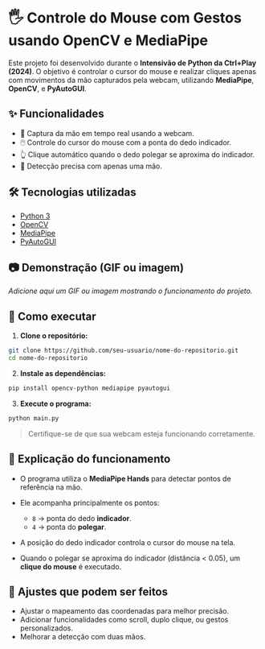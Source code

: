 
# 🖐️ Controle do Mouse com Gestos usando OpenCV e MediaPipe

Este projeto foi desenvolvido durante o **Intensivão de Python da Ctrl+Play (2024)**. O objetivo é controlar o cursor do mouse e realizar cliques apenas com movimentos da mão capturados pela webcam, utilizando **MediaPipe**, **OpenCV**, e **PyAutoGUI**.

## ✨ Funcionalidades

- 📸 Captura da mão em tempo real usando a webcam.
- 🖱️ Controle do cursor do mouse com a ponta do dedo indicador.
- 👆 Clique automático quando o dedo polegar se aproxima do indicador.
- 🎯 Detecção precisa com apenas uma mão.

## 🛠️ Tecnologias utilizadas

- [Python 3](https://www.python.org/)
- [OpenCV](https://opencv.org/)
- [MediaPipe](https://google.github.io/mediapipe/)
- [PyAutoGUI](https://pyautogui.readthedocs.io/en/latest/)

## 📷 Demonstração (GIF ou imagem)

*Adicione aqui um GIF ou imagem mostrando o funcionamento do projeto.*

## 🚀 Como executar

1. **Clone o repositório:**

```bash
git clone https://github.com/seu-usuario/nome-do-repositorio.git
cd nome-do-repositorio
````

2. **Instale as dependências:**

```bash
pip install opencv-python mediapipe pyautogui
```

3. **Execute o programa:**

```bash
python main.py
```

> Certifique-se de que sua webcam esteja funcionando corretamente.

## 📄 Explicação do funcionamento

* O programa utiliza o **MediaPipe Hands** para detectar pontos de referência na mão.
* Ele acompanha principalmente os pontos:

  * `8` → ponta do dedo **indicador**.
  * `4` → ponta do **polegar**.
* A posição do dedo indicador controla o cursor do mouse na tela.
* Quando o polegar se aproxima do indicador (distância < 0.05), um **clique do mouse** é executado.

## 🔧 Ajustes que podem ser feitos

* Ajustar o mapeamento das coordenadas para melhor precisão.
* Adicionar funcionalidades como scroll, duplo clique, ou gestos personalizados.
* Melhorar a detecção com duas mãos.


